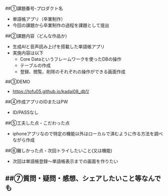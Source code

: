 ##①課題番号-プロダクト名
- 単語帳アプリ（卒業制作）
- 今回の課題から卒業制作の過程を課題として提出

##②課題内容（どんな作品か）
- 生成AIと音声読み上げを搭載した単語帳アプリ
- 実施内容は以下
  - Core Dataというフレームワークを使ったDBの操作
  - テーブルの作成
  - 登録、閲覧、削除のそれぞれの操作ができる画面作成

##③DEMO
- https://tofu05.github.io/kadai08_db1/
  
##④作成アプリのIDまたはPW
- ID/PASSなし

##⑤工夫した点・こだわった点
- iphoneアプリなので特定の機能以外はローカルで済むように作る方法を調べながら作成

##⑥難しかった点・次回トライしたいこと(又は機能)
- 次回は単語帳登録〜単語帳表示までの画面を作りたい

##⑦質問・疑問・感想、シェアしたいこと等なんでも
- 
